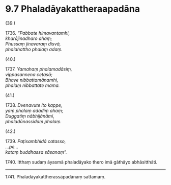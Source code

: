 

# 9.7 Phaladāyakattheraapadāna



(39.)

1736\. _“Pabbate himavantamhi,_  
_kharājinadharo ahaṃ;_  
_Phussaṃ jinavaraṃ disvā,_  
_phalahattho phalaṃ adaṃ._  


(40.)

1737\. _Yamahaṃ phalamadāsiṃ,_  
_vippasannena cetasā;_  
_Bhave nibbattamānamhi,_  
_phalaṃ nibbattate mama._  


(41.)

1738\. _Dvenavute ito kappe,_  
_yaṃ phalaṃ adadiṃ ahaṃ;_  
_Duggatiṃ nābhijānāmi,_  
_phaladānassidaṃ phalaṃ._  


(42.)

1739\. _Paṭisambhidā catasso,_  
_…pe…_  
_kataṃ buddhassa sāsanaṃ”._  


1740\. Itthaṃ sudaṃ āyasmā phaladāyako thero imā gāthāyo abhāsitthāti.

---

1741\. Phaladāyakattherassāpadānaṃ sattamaṃ.





